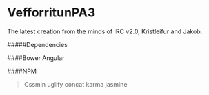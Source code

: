VefforritunPA3
==============

The latest creation from the minds of IRC v2.0,  Kristleifur and Jakob.

#####Dependencies

####Bower
Angular

####NPM
> Cssmin
> uglify
> concat
> karma
> jasmine



